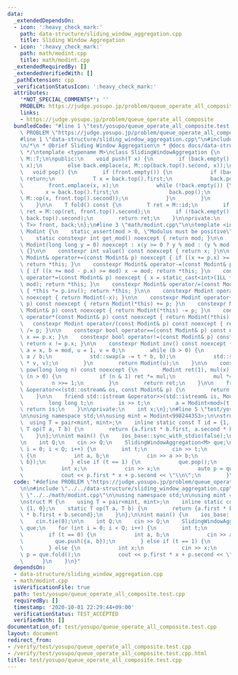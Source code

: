 ```yaml
---
data:
  _extendedDependsOn:
  - icon: ':heavy_check_mark:'
    path: data-structure/sliding_window_aggregation.cpp
    title: Sliding Window Aggregation
  - icon: ':heavy_check_mark:'
    path: math/modint.cpp
    title: math/modint.cpp
  _extendedRequiredBy: []
  _extendedVerifiedWith: []
  _pathExtension: cpp
  _verificationStatusIcon: ':heavy_check_mark:'
  attributes:
    '*NOT_SPECIAL_COMMENTS*': ''
    PROBLEM: https://judge.yosupo.jp/problem/queue_operate_all_composite
    links:
    - https://judge.yosupo.jp/problem/queue_operate_all_composite
  bundledCode: "#line 1 \"test/yosupo/queue_operate_all_composite.test.cpp\"\n#define\
    \ PROBLEM \"https://judge.yosupo.jp/problem/queue_operate_all_composite\"\n\n\
    #line 1 \"data-structure/sliding_window_aggregation.cpp\"\n#include <bits/stdc++.h>\n\
    \n/*\n * @brief Sliding Window Aggregation\n * @docs docs/data-structure/sliding_window_aggregation.md\n\
    \ */\ntemplate <typename M>\nclass SlidingWindowAggregation {\n    using T = typename\
    \ M::T;\n\npublic:\n    void push(T x) {\n        if (back.empty()) back.emplace(x,\
    \ x);\n        else back.emplace(x, M::op(back.top().second, x));\n    }\n\n \
    \   void pop() {\n        if (front.empty()) {\n            if (back.empty())\
    \ return;\n            T x = back.top().first;\n            back.pop();\n    \
    \        front.emplace(x, x);\n            while (!back.empty()) {\n         \
    \       x = back.top().first;\n                back.pop();\n                front.emplace(x,\
    \ M::op(x, front.top().second));\n            }\n        }\n        front.pop();\n\
    \    }\n\n    T fold() const {\n        T ret = M::id;\n        if (!front.empty())\
    \ ret = M::op(ret, front.top().second);\n        if (!back.empty()) ret = M::op(ret,\
    \ back.top().second);\n        return ret;\n    }\n\nprivate:\n    std::stack<std::pair<T,\
    \ T>> front, back;\n};\n#line 3 \"math/modint.cpp\"\n\ntemplate <int mod>\nclass\
    \ Modint {\n    static_assert(mod > 0, \"Modulus must be positive\");\n\npublic:\n\
    \    static constexpr int get_mod() noexcept { return mod; }\n\n    constexpr\
    \ Modint(long long y = 0) noexcept : x(y >= 0 ? y % mod : (y % mod + mod) % mod)\
    \ {}\n\n    constexpr int value() const noexcept { return x; }\n\n    constexpr\
    \ Modint& operator+=(const Modint& p) noexcept { if ((x += p.x) >= mod) x -= mod;\
    \ return *this; }\n    constexpr Modint& operator-=(const Modint& p) noexcept\
    \ { if ((x += mod - p.x) >= mod) x -= mod; return *this; }\n    constexpr Modint&\
    \ operator*=(const Modint& p) noexcept { x = static_cast<int>(1LL * x * p.x %\
    \ mod); return *this; }\n    constexpr Modint& operator/=(const Modint& p) noexcept\
    \ { *this *= p.inv(); return *this; }\n\n    constexpr Modint operator-() const\
    \ noexcept { return Modint(-x); }\n\n    constexpr Modint operator+(const Modint&\
    \ p) const noexcept { return Modint(*this) += p; }\n    constexpr Modint operator-(const\
    \ Modint& p) const noexcept { return Modint(*this) -= p; }\n    constexpr Modint\
    \ operator*(const Modint& p) const noexcept { return Modint(*this) *= p; }\n \
    \   constexpr Modint operator/(const Modint& p) const noexcept { return Modint(*this)\
    \ /= p; }\n\n    constexpr bool operator==(const Modint& p) const noexcept { return\
    \ x == p.x; }\n    constexpr bool operator!=(const Modint& p) const noexcept {\
    \ return x != p.x; }\n\n    constexpr Modint inv() const noexcept {\n        int\
    \ a = x, b = mod, u = 1, v = 0;\n        while (b > 0) {\n            int t =\
    \ a / b;\n            std::swap(a -= t * b, b);\n            std::swap(u -= t\
    \ * v, v);\n        }\n        return Modint(u);\n    }\n\n    constexpr Modint\
    \ pow(long long n) const noexcept {\n        Modint ret(1), mul(x);\n        while\
    \ (n > 0) {\n            if (n & 1) ret *= mul;\n            mul *= mul;\n   \
    \         n >>= 1;\n        }\n        return ret;\n    }\n\n    friend std::ostream\
    \ &operator<<(std::ostream& os, const Modint& p) {\n        return os << p.x;\n\
    \    }\n\n    friend std::istream &operator>>(std::istream& is, Modint& a) {\n\
    \        long long t;\n        is >> t;\n        a = Modint<mod>(t);\n       \
    \ return is;\n    }\n\nprivate:\n    int x;\n};\n#line 5 \"test/yosupo/queue_operate_all_composite.test.cpp\"\
    \n\nusing namespace std;\n\nusing mint = Modint<998244353>;\n\nstruct M {\n  \
    \  using T = pair<mint, mint>;\n    inline static const T id = {1, 0};\n    static\
    \ T op(T a, T b) {\n        return {a.first * b.first, a.second * b.first + b.second};\n\
    \    }\n};\n\nint main() {\n    ios_base::sync_with_stdio(false);\n    cin.tie(0);\n\
    \n    int Q;\n    cin >> Q;\n    SlidingWindowAggregation<M> que;\n    for (int\
    \ i = 0; i < Q; i++) {\n        int t;\n        cin >> t;\n        if (t == 0)\
    \ {\n            int a, b;\n            cin >> a >> b;\n            que.push({a,\
    \ b});\n        } else if (t == 1) {\n            que.pop();\n        } else {\n\
    \            int x;\n            cin >> x;\n            auto p = que.fold();\n\
    \            cout << p.first * x + p.second << \"\\n\";\n        }\n    }\n}\n"
  code: "#define PROBLEM \"https://judge.yosupo.jp/problem/queue_operate_all_composite\"\
    \n\n#include \"../../data-structure/sliding_window_aggregation.cpp\"\n#include\
    \ \"../../math/modint.cpp\"\n\nusing namespace std;\n\nusing mint = Modint<998244353>;\n\
    \nstruct M {\n    using T = pair<mint, mint>;\n    inline static const T id =\
    \ {1, 0};\n    static T op(T a, T b) {\n        return {a.first * b.first, a.second\
    \ * b.first + b.second};\n    }\n};\n\nint main() {\n    ios_base::sync_with_stdio(false);\n\
    \    cin.tie(0);\n\n    int Q;\n    cin >> Q;\n    SlidingWindowAggregation<M>\
    \ que;\n    for (int i = 0; i < Q; i++) {\n        int t;\n        cin >> t;\n\
    \        if (t == 0) {\n            int a, b;\n            cin >> a >> b;\n  \
    \          que.push({a, b});\n        } else if (t == 1) {\n            que.pop();\n\
    \        } else {\n            int x;\n            cin >> x;\n            auto\
    \ p = que.fold();\n            cout << p.first * x + p.second << \"\\n\";\n  \
    \      }\n    }\n}"
  dependsOn:
  - data-structure/sliding_window_aggregation.cpp
  - math/modint.cpp
  isVerificationFile: true
  path: test/yosupo/queue_operate_all_composite.test.cpp
  requiredBy: []
  timestamp: '2020-10-01 22:29:44+09:00'
  verificationStatus: TEST_ACCEPTED
  verifiedWith: []
documentation_of: test/yosupo/queue_operate_all_composite.test.cpp
layout: document
redirect_from:
- /verify/test/yosupo/queue_operate_all_composite.test.cpp
- /verify/test/yosupo/queue_operate_all_composite.test.cpp.html
title: test/yosupo/queue_operate_all_composite.test.cpp
---
```

